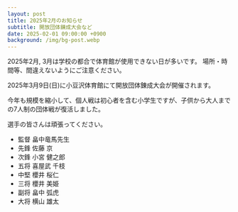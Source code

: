```yaml
---
layout: post
title: 2025年2月のお知らせ
subtitle: 開放団体錬成大会など
date: 2025-02-01 09:00:00 +0900
background: /img/bg-post.webp
---
```


2025年2月, 3月は学校の都合で体育館が使用できない日が多いです。
場所・時間等、間違えないようにご注意ください。

2025年3月9日(日)に小豆沢体育館にて開放団体錬成大会が開催されます。

今年も規模を縮小して、個人戦は初心者を含む小学生ですが、子供から大人までの7人制の団体戦が復活しました。

選手の皆さんは頑張ってください。

* 監督 畠中竜馬先生
* 先鋒 佐藤 京
* 次鋒 小宮 健之郎
* 五将 喜屋武 千枝
* 中堅 櫻井 桜仁
* 三将 櫻井 美姫
* 副将 畠中 弧虎
* 大将 横山 雄太

